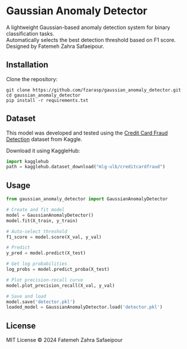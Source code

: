 # Gaussian Anomaly Detector

A lightweight Gaussian-based anomaly detection system for binary classification tasks.  
Automatically selects the best detection threshold based on F1 score.  
Designed by Fatemeh Zahra Safaeipour.

## Installation

Clone the repository:

```
git clone https://github.com/fzarasp/gaussian_anomaly_detector.git
cd gaussian_anomaly_detector
pip install -r requirements.txt
```

## Dataset

This model was developed and tested using the [Credit Card Fraud Detection](https://www.kaggle.com/datasets/mlg-ulb/creditcardfraud) dataset from Kaggle.

Download it using KaggleHub:

```python
import kagglehub
path = kagglehub.dataset_download("mlg-ulb/creditcardfraud")

```
## Usage

```python
from gaussian_anomaly_detector import GaussianAnomalyDetector

# Create and fit model
model = GaussianAnomalyDetector()
model.fit(X_train, y_train)

# Auto-select threshold
f1_score = model.score(X_val, y_val)

# Predict
y_pred = model.predict(X_test)

# Get log probabilities
log_probs = model.predict_proba(X_test)

# Plot precision-recall curve
model.plot_precision_recall(X_val, y_val)

# Save and load
model.save('detector.pkl')
loaded_model = GaussianAnomalyDetector.load('detector.pkl')
```

## License

MIT License © 2024 Fatemeh Zahra Safaeipour
